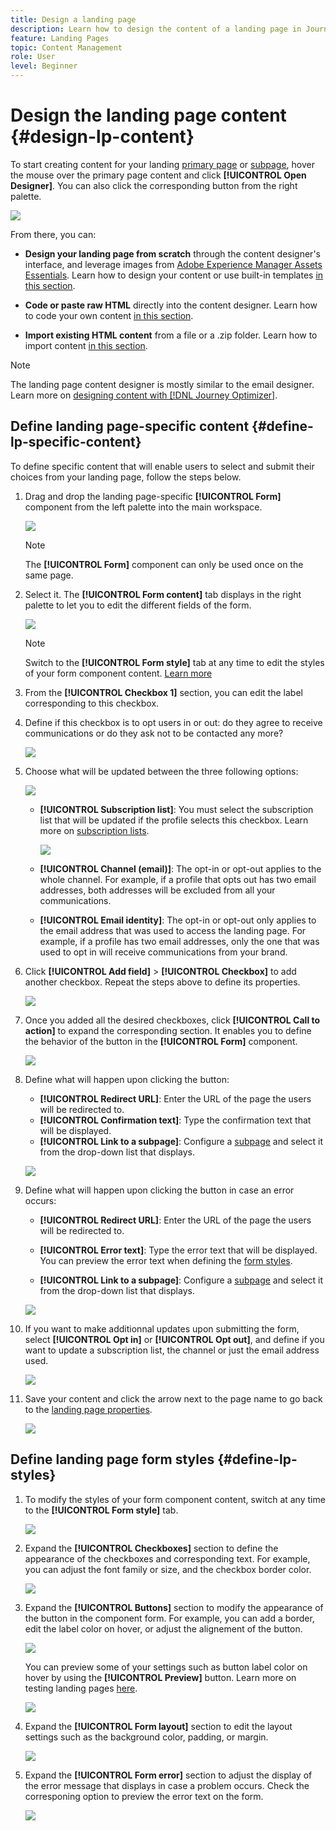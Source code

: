 ```yaml
---
title: Design a landing page
description: Learn how to design the content of a landing page in Journey Optimizer
feature: Landing Pages
topic: Content Management
role: User
level: Beginner
---
```

# Design the landing page content {#design-lp-content}

To start creating content for your landing [primary page](create-lp.md#configure-primary-page) or [subpage](create-lp.md#configure-subpages), hover the mouse over the primary page content and click **[!UICONTROL Open Designer]**. You can also click the corresponding button from the right palette.

![](../assets/lp_open-designer.png)

From there, you can:

* **Design your landing page from scratch** through the content designer's interface, and leverage images from [Adobe Experience Manager Assets Essentials](../assets-essentials.md). Learn how to design your content or use built-in templates [in this section](../create-email-content.md).

* **Code or paste raw HTML** directly into the content designer. Learn how to code your own content [in this section](../existing-content.md#import-raw-html-code).

* **Import existing HTML content** from a file or a .zip folder. Learn how to import content [in this section](../existing-content.md#import-html-content-from-file).

>[!NOTE]
>
>The landing page content designer is mostly similar to the email designer. Learn more on [designing content with [!DNL Journey Optimizer]](../design-emails.md).

## Define landing page-specific content {#define-lp-specific-content}
    
To define specific content that will enable users to select and submit their choices from your landing page, follow the steps below.

1. Drag and drop the landing page-specific **[!UICONTROL Form]** component from the left palette into the main workspace.

    ![](../assets/lp_designer-form-component.png)

    >[!NOTE]
    >
    >The **[!UICONTROL Form]** component can only be used once on the same page.

1. Select it. The **[!UICONTROL Form content]** tab displays in the right palette to let you to edit the different fields of the form.

    ![](../assets/lp_designer-form-content-options.png)

    >[!NOTE]
    >
    >Switch to the **[!UICONTROL Form style]** tab at any time to edit the styles of your form component content. [Learn more](#define-lp-styles)

1. From the **[!UICONTROL Checkbox 1]** section, you can edit the label corresponding to this checkbox.

1. Define if this checkbox is to opt users in or out: do they agree to receive communications or do they ask not to be contacted any more?

    ![](../assets/lp_designer-form-update.png)

1. Choose what will be updated between the three following options:

    ![](../assets/lp_designer-form-update-options.png)

    * **[!UICONTROL Subscription list]**: You must select the subscription list that will be updated if the profile selects this checkbox. Learn more on [subscription lists](subscription-list.md).

        ![](../assets/lp_designer-form-subs-list.png)

    * **[!UICONTROL Channel (email)]**: The opt-in or opt-out applies to the whole channel. For example, if a profile that opts out has two email addresses, both addresses will be excluded from all your communications.

    * **[!UICONTROL Email identity]**: The opt-in or opt-out only applies to the email address that was used to access the landing page. For example, if a profile has two email addresses, only the one that was used to opt in will receive communications from your brand.

1. Click **[!UICONTROL Add field]** > **[!UICONTROL Checkbox]** to add another checkbox. Repeat the steps above to define its properties.

    ![](../assets/lp_designer-form-checkbox-2.png)

1. Once you added all the desired checkboxes, click **[!UICONTROL Call to action]** to expand the corresponding section. It enables you to define the behavior of the button in the **[!UICONTROL Form]** component.

    ![](../assets/lp_designer-form-call-to-action.png)

1. Define what will happen upon clicking the button:

    * **[!UICONTROL Redirect URL]**: Enter the URL of the page the users will be redirected to.
    * **[!UICONTROL Confirmation text]**: Type the confirmation text that will be displayed.
    * **[!UICONTROL Link to a subpage]**: Configure a [subpage](create-lp.md#configure-subpages) and select it from the drop-down list that displays.

    ![](../assets/lp_designer-form-confirmation-action.png)

1. Define what will happen upon clicking the button in case an error occurs:

    * **[!UICONTROL Redirect URL]**: Enter the URL of the page the users will be redirected to.
    * **[!UICONTROL Error text]**: Type the error text that will be displayed. You can preview the error text when defining the [form styles](#define-lp-styles).

    * **[!UICONTROL Link to a subpage]**: Configure a [subpage](create-lp.md#configure-subpages) and select it from the drop-down list that displays.

    ![](../assets/lp_designer-form-error.png)

1. If you want to make additionnal updates upon submitting the form, select **[!UICONTROL Opt in]** or **[!UICONTROL Opt out]**, and define if you want to update a subscription list, the channel or just the email address used.

    ![](../assets/lp_designer-form-additionnal-update.png)

1. Save your content and click the arrow next to the page name to go back to the [landing page properties](create-lp.md#configure-primary-page).

    ![](../assets/lp_designer-form-save.png)

<!--Will the name Email Designer be kept if you can also design LP with the same tool? > To modify in Messages section > content designer or Designer-->

## Define landing page form styles {#define-lp-styles}

1. To modify the styles of your form component content, switch at any time to the **[!UICONTROL Form style]** tab.

    ![](../assets/lp_designer-form-style.png)

1. Expand the **[!UICONTROL Checkboxes]** section to define the appearance of the checkboxes and corresponding text. For example, you can adjust the font family or size, and the checkbox border color.

    ![](../assets/lp_designer-form-style-checkboxes.png)

1. Expand the **[!UICONTROL Buttons]** section to modify the appearance of the button in the component form. For example, you can add a border, edit the label color on hover, or adjust the alignement of the button.

    ![](../assets/lp_designer-form-style-buttons.png)

    You can preview some of your settings such as button label color on hover by using the **[!UICONTROL Preview]** button. Learn more on testing landing pages [here](create-lp.md#test).

    ![](../assets/lp_designer-form-style-buttons-preview.png)

1. Expand the **[!UICONTROL Form layout]** section to edit the layout settings such as the background color, padding, or margin.

    ![](../assets/lp_designer-form-style-layout.png)

1. Expand the **[!UICONTROL Form error]** section to adjust the display of the error message that displays in case a problem occurs. Check the corresponing option to preview the error text on the form.

    ![](../assets/lp_designer-form-error-preview.png)





